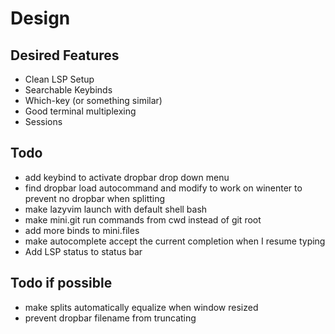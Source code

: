 # Design

## Desired Features

- Clean LSP Setup
- Searchable Keybinds
- Which-key (or something similar)
- Good terminal multiplexing
- Sessions

## Todo

- add keybind to activate dropbar drop down menu
- find dropbar load autocommand and modify to work on winenter to prevent no dropbar when splitting
- make lazyvim launch with default shell bash
- make mini.git run commands from cwd instead of git root
- add more binds to mini.files
- make autocomplete accept the current completion when I resume typing
- Add LSP status to status bar

## Todo if possible
- make splits automatically equalize when window resized
- prevent dropbar filename from truncating
